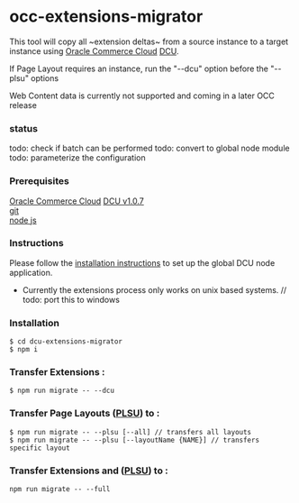 # occ-extensions-migrator

This tool will copy all ~extension deltas~ from a source instance to a target instance
using [Oracle Commerce Cloud](https://cloud.oracle.com/en_US/commerce-cloud "Oracle Commerce Cloud") [DCU](https://docs.oracle.com/cd/E97801_01/Cloud.18C/ExtendingCC/html/s4305usethedesigncodeutility01.htm "Use the Design Code Utility").

If Page Layout requires an instance, run the "--dcu" option before the "--plsu" options

Web Content data is currently not supported and coming in a later OCC release

### status
todo:  check if batch can be performed
todo:  convert to global node module  
todo:  parameterize the configuration    


### Prerequisites
[Oracle Commerce Cloud](https://cloud.oracle.com/en_US/commerce-cloud "Oracle Commerce Cloud") [DCU v1.0.7](https://docs.oracle.com/cd/E97801_01/Cloud.18C/ExtendingCC/html/s4305usethedesigncodeutility01.html "Use the Design Code Utility")  
[git](https://git-scm.com/downloads "download git")  
[node js](https://nodejs.org/en/ "Node JS")


### Instructions
Please follow the [installation instructions](https://docs.oracle.com/cd/E97801_01/Cloud.18C/ExtendingCC/html/s4305downloadandinstallthedesigncodeu01.html "install Design and Code Utility") to set up the global DCU node application.
* Currently the extensions process only works on unix based systems.
// todo: port this to windows


### Installation
```
$ cd dcu-extensions-migrator
$ npm i
```

### Transfer Extensions :
```
$ npm run migrate -- --dcu
```

### Transfer Page Layouts ([PLSU](https://docs.oracle.com/cd/E97801_01/Cloud.18C/ExtendingCC/html/s4305usetheplsuutility01.html "Page Layout Synchronization Utility")) to :
```
$ npm run migrate -- --plsu [--all] // transfers all layouts
$ npm run migrate -- --plsu [--layoutName {NAME}] // transfers specific layout
```

### Transfer Extensions and ([PLSU](https://docs.oracle.com/cd/E97801_01/Cloud.18C/ExtendingCC/html/s4305usetheplsuutility01.html "Page Layout Synchronization Utility")) to :
```
npm run migrate -- --full
```
